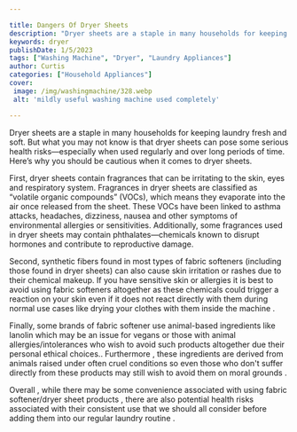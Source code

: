 ```yaml
---

title: Dangers Of Dryer Sheets
description: "Dryer sheets are a staple in many households for keeping laundry fresh and soft. But what you may not know is that dryer sheets ca...get more info"
keywords: dryer
publishDate: 1/5/2023
tags: ["Washing Machine", "Dryer", "Laundry Appliances"]
author: Curtis
categories: ["Household Appliances"]
cover: 
 image: /img/washingmachine/328.webp
 alt: 'mildly useful washing machine used completely'

---
```


Dryer sheets are a staple in many households for keeping laundry fresh and soft. But what you may not know is that dryer sheets can pose some serious health risks—especially when used regularly and over long periods of time. Here’s why you should be cautious when it comes to dryer sheets.

First, dryer sheets contain fragrances that can be irritating to the skin, eyes and respiratory system. Fragrances in dryer sheets are classified as “volatile organic compounds” (VOCs), which means they evaporate into the air once released from the sheet. These VOCs have been linked to asthma attacks, headaches, dizziness, nausea and other symptoms of environmental allergies or sensitivities. Additionally, some fragrances used in dryer sheets may contain phthalates—chemicals known to disrupt hormones and contribute to reproductive damage.

Second, synthetic fibers found in most types of fabric softeners (including those found in dryer sheets) can also cause skin irritation or rashes due to their chemical makeup. If you have sensitive skin or allergies it is best to avoid using fabric softeners altogether as these chemicals could trigger a reaction on your skin even if it does not react directly with them during normal use cases like drying your clothes with them inside the machine .

Finally, some brands of fabric softener use animal-based ingredients like lanolin which may be an issue for vegans or those with animal allergies/intolerances who wish to avoid such products altogether due their personal ethical choices.. Furthermore , these ingredients are derived from animals raised under often cruel conditions so even those who don't suffer directly from these products may still wish to avoid them on moral grounds . 

Overall , while there may be some convenience associated with using fabric softener/dryer sheet products , there are also potential health risks associated with their consistent use that we should all consider before adding them into our regular laundry routine .
